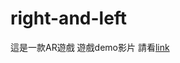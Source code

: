 # right-and-left
這是一款AR遊戲
遊戲demo影片 請看<a href="https://drive.google.com/file/d/0B2G4av6VyU5DcG54MDhMNG1HOEU/view?usp=sharing&resourcekey=0-onYeAN5dow0XzBd97Pkf2Q" target="_blank">link</a>
